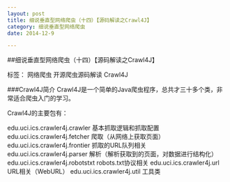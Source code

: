 ```yaml
---
layout: post
title: 细说垂直型网络爬虫（十四）【源码解读之Crawl4J】
category: 细说垂直型网络爬虫
date: 2014-12-9

---
```


##细说垂直型网络爬虫（十四）【源码解读之Crawl4J】

标签： 网络爬虫 开源爬虫源码解读 Crawl4J

###Crawl4J简介
Crawl4J是一个简单的Java爬虫程序，总共才三十多个类，非常适合爬虫入门的学习。

<!-- more -->

Crawl4J的主要包有：
>
edu.uci.ics.crawler4j.crawler 基本抓取逻辑和抓取配置
edu.uci.ics.crawler4j.fetcher 爬取（从网络上获取页面）
edu.uci.ics.crawler4j.frontier 抓取的URL队列相关
edu.uci.ics.crawler4j.parser 解析（解析获取到的页面，对数据进行结构化）
edu.uci.ics.crawler4j.robotstxt robots.txt协议相关
edu.uci.ics.crawler4j.url URL相关（WebURL）
edu.uci.ics.crawler4j.util 工具类















